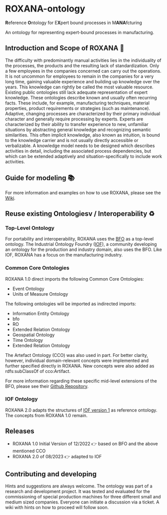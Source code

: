 # ROXANA-ontology  
**R**eference **O**ntology for E**X**pert bound processes in M**ANA**fcturing

An ontology for representing expert-bound processes in manufacturing. 

## Introduction and Scope of ROXANA 💬
The difficulty with predominantly manual activities lies in the individuality of the processes, the products and the resulting lack of standardization. Only a few employees in the companies concerned can carry out the operations. It is not uncommon for employees to remain in the companies for a very long time, gaining valuable experience and building up knowledge over the years. This knowledge can rightly be called the most valuable resource. Existing public ontologies still lack adequate representation of expert knowledge. These ontologies describe known and usually often recurring facts. These include, for example, manufacturing techniques, material properties, product requirements or strategies (such as maintenance).  
Adaptive, changing processes are characterized by their primary individual character and generally require processing by experts. Experts are characterized by their ability to transfer experience to new, unfamiliar situations by abstracting general knowledge and recognizing semantic similarities. This often implicit knowledge, also known as intuition, is bound to the knowledge carrier and is not usually directly accessible or verbalizable. A knowledge model needs to be designed which describes activities in detail, including the associated process dependencies, but which can be extended adaptively and situation-specifically to include work activities.

## Guide for modeling 📚
For more information and examples on how to use ROXANA, please see the [Wiki](https://github.com/pfaffmanja/ROXANA-ontology/wiki).

## Reuse existing Ontologiesv / Interoperability ♻️
### Top-Level Ontology 

For portability and interoperability, ROXANA uses the [BFO](https://basic-formal-ontology.org/) as a top-level ontology. The Industrial Ontology Foundry ([IOF](https://www.industrialontologies.org/)), a community developing an ontology for the production and industry domain, also uses the BFO. Like IOF, ROXANA has a focus on the manufacturing industry.

### Common Core Ontologies

ROXANA 1.0 direct imports the following Common Core Ontologies:
- Event Ontology
- Units of Measure Ontology

The following ontologies will be imported as indirected imports:
- Information Entity Ontology
- bfo
- RO
- Extended Relation Ontology
- Geospatial Ontology
- Time Ontology
- Extended Relation Ontology

The Artefact Ontology (CCO) was also used in part. For better clarity, however, individual domain-relevant concepts were implemented and further specified directly in ROXANA. New concepts were also added as rdfs:subClassOf of cco:Artifact. 

For more information regarding these specific mid-level extensions of the BFO, please see their [Github Repository](https://github.com/CommonCoreOntology/CommonCoreOntologies). 

### IOF Ontology 
ROXANA 2.0 adapts the structures of [IOF version 1](https://github.com/iofoundry/ontology/tree/master/core) as reference ontology. The concepts from ROXANA 1.0 remain. 

## Releases
- ROXANA 1.0 Initial Version of 12/2022 👉 based on BFO and the above mentioned CCO
- ROXANA 2.0 of 08/2023 👉 adapted to IOF

## Contributing and developing
Hints and suggestions are always welcome. The ontology was part of a research and development project. It was tested and evaluated for the commissioning of special production machines for three different small and medium sized companies. 
Everyone can initiate a discussion via a ticket. A wiki with hints on how to proceed will follow soon. 
